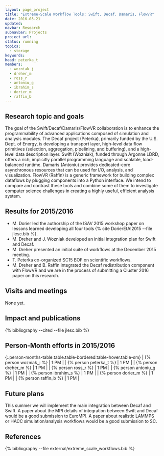 ```yaml
---
layout: page_project
title: "Extreme-Scale Workflow Tools: Swift, Decaf, Damaris, FlowVR"
date: 2016-03-21
updated:
navbar: Research
subnavbar: Projects
project_url:
status: running
topics: 
  - storage
keywords:
head: peterka_t
members:
  - wozniak_j
  - dreher_m
  - ross_r
  - antoniu_g
  - ibrahim_s
  - dorier_m
  - raffin_b
---
```


## Research topic and goals

The goal of the Swift/Decaf/Damaris/FlowVR collaboration is to enhance the programmability of advanced applications composed of simulation and analysis modules. The Decaf project (Peterka), primarily funded by the U.S. Dept. of Energy, is developing a transport layer, high-level data flow primitives (selection, aggregation, pipelining, and buffering), and a high-level data description layer.  Swift (Wozniak), funded through Argonne LDRD, offers a rich, implicitly parallel programming language and scalable, load-balanced runtime.  Damaris (Antoniu) provides dedicated-core asynchronous resources that can be used for I/O, analysis, and visualization. FlowVR (Raffin) is a generic framework for building complex dataflows by plugging components into a Python interface. We intend to compare and contrast these tools and combine some of them to investigate computer science challenges in creating a highly useful, efficient analysis system.

## Results for 2015/2016

 * M. Dorier led the authorship of the ISAV 2015 workshop paper on lessons learned developing all four tools {% cite DorierEtAl2015 --file jlesc.bib %}.
 * M. Dreher and J. Wozniak developed an initial integration plan for Swift and Decaf.
 * M. Dreher presented an initial suite of workflows at the December 2015 meeting.
 * T. Peterka co-organized SC15 BOF on scientific workflows.
 * M. Dreher and B. Raffin integrated the Decaf redistribution component with FlowVR and we are in the process of submitting a Cluster 2016 paper on this research.


## Visits and meetings

None yet.

## Impact and publications

{% bibliography --cited --file jlesc.bib %}


## Person-Month efforts in 2015/2016

{:.person-months-table.table.table-bordered.table-hover.table-sm}
| {% person wozniak_j %} | 1 PM |
| {% person peterka_t %} | 1 PM |
| {% person dreher_m %} | 1 PM |
| {% person ross_r %} | 1 PM |
| {% person antoniu_g %} | 1 PM |
| {% person ibrahim_s %} | 1 PM |
| {% person dorier_m %} | 1 PM |
| {% person raffin_b %} | 1 PM |

## Future plans

This summer we will implement the main integration between Decaf and Swift. A paper about the MPI details of integration between Swift and Decaf would be a good submission to EuroMPI. A paper about realistic LAMMPS or HACC simulation/analysis workflows would be a good submission to SC.

## References

{% bibliography --file external/extreme_scale_workflows.bib %}
